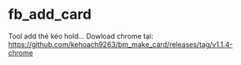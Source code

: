 # fb_add_card
Tool add thẻ kéo hold...
Dowload chrome tại: https://github.com/kehoach9263/bm_make_card/releases/tag/v1.1.4-chrome
